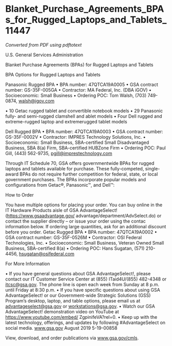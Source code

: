 # Blanket_Purchase_Agreements_BPAs_for_Rugged_Laptops_and_Tablets_11447

_Converted from PDF using pdftotext_

U.S. General Services Administration

Blanket Purchase Agreements (BPAs)
for Rugged Laptops and Tablets

BPA Options for Rugged Laptops and Tablets

Panasonic Rugged BPA
• BPA number: 47QTCA19A0005
• GSA contract number: GS-35F-005GA
• Contractor: MA Federal, Inc. (DBA iGOV)
• Socioeconomic: Small Business
• Ordering POC: Tom Walsh, (703) 749-0874,
walsh@igov.com

• 10 Getac rugged tablet and convertible notebook models
• 29 Panasonic fully- and semi-rugged clamshell and
ablet models
• Four Dell rugged and extreme-rugged laptop and extremerugged tablet models

Dell Rugged BPA
• BPA number: 47QTCA19A0003
• GSA contract number: GS-35F-0002V
• Contractor: IMPRES Technology Solutions, Inc.
• Socioeconomic: Small Business, SBA-certified Small
Disadvantaged Business, SBA 8(a) Firm, SBA-certified
HUBZone Firm
• Ordering POC: Paul Gill, (443) 562-9735,
pgill@imprestechnology.com

Through IT Schedule 70, GSA offers governmentwide BPAs
for rugged laptops and tablets available for purchase. These
fully-competed, single-award BPAs do not require further
competition for federal, state, or local government purchases.
The BPAs incorporate popular models and configurations from
Getac®, Panasonic™, and Dell™:

How to Order

You have multiple options for placing your order. You
can buy online in the IT Hardware Products aisle of
GSA AdvantageSelect! (https://www.gsaadvantage.gov/
advantage/department/AdvSelect.do) or contact the
supplier directly – or issue your order using the contac
information below. If ordering large quantities, ask for an
additional discount before you order.
Getac Rugged BPA
• BPA number: 47QTCA19A0002
• GSA contract number: GS-35F-0526M
• Contractor: OSI Federal Technologies, Inc.
• Socioeconomic: Small Business, Veteran Owned Small
Business, SBA-certified 8(a)
• Ordering POC: Hans Sugatan, (571) 210-4456,
hsugatan@osifederal.com

For More Information

• If you have general questions about GSA AdvantageSelect!,
please contact our IT Customer Service Center at (855)
ITaid4U/(855) 482-4348 or itcsc@gsa.gov. The phone line is
open each week from Sunday at 8 p.m. until Friday at 8:30 p.m.
• If you have specific questions about using GSA
AdvantageSelect! or our Government-wide Strategic
Solutions (GSS) Program’s desktop, laptop, and table
options, please email us at advantageselect@gsa.gov or
workstations@gsa.gov.
• Watch our GSA AdvantageSelect! demonstration video
on YouTube at https://www.youtube.com/embed/
ZgpinifeVA?rel=0.
• Keep up with the latest technology, offerings, and updates
by following #AdvantageSelect on social media.
www.gsa.gov
August 2019
5-19-00858

View, download, and order publications via www.gsa.gov/cmls.

